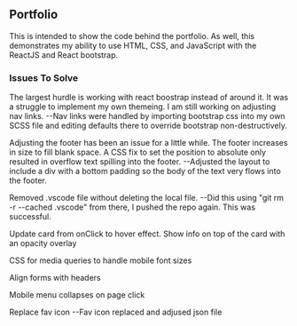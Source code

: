 ## Portfolio

This is intended to show the code behind the portfolio. As well, this demonstrates my ability to use HTML, CSS, and JavaScript with the ReactJS and React bootstrap. 

### Issues To Solve

The largest hurdle is working with react boostrap instead of around it. It was a struggle to implement my own themeing. I am still working on adjusting nav links.
--Nav links were handled by importing bootstrap css into my own SCSS file and editing defaults there to override bootstrap non-destructively.

Adjusting the footer has been an issue for a little while. The footer increases in size to fill blank space. A CSS fix to set the position to absolute only resulted in overflow text spilling into the footer. 
--Adjusted the layout to include a div with a bottom padding so the body of the text very flows into the footer. 

Removed .vscode file without deleting the local file. 
--Did this using "git rm -r --cached .vscode" from there, I pushed the repo again. This was successful. 

Update card from onClick to hover effect. Show info on top of the card with an opacity overlay

CSS for media queries to handle mobile font sizes

Align forms with headers

Mobile menu collapses on page click

Replace fav icon
--Fav icon replaced and adjused json file


